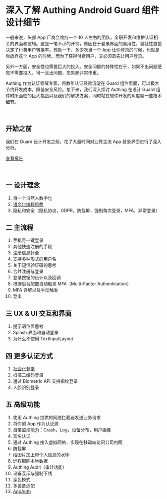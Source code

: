 

# 深入了解 Authing Android Guard 组件设计细节

一般来说，头部 App 厂商会维持一个 10 人左右的团队，全职开发和维护认证相关的界面和逻辑。这是一笔不小的开销，原因在于登录界面的易用性，健壮性直接决定了付费用户转换率。想象一下，多少次当一个 App 让你登录的时候，也就是你放弃这个 App 的时候。而为了获得付费用户，又必须首先让用户登录。

另外一方面，安全性也需要巨大的投入。安全问题的特殊性在于，如果不出问题感觉不需要投入，可一旦出问题，损失都非常惨重。

Authing 作为认证领域专家，将数年认证经验沉淀在 Guard 组件里面，可以极大节约开发成本，降低安全风险。接下来，我们深入探讨 Authing 在设计 Guard 组件时所面临的巨大挑战以及我们的解决方案，同时站在软件开发的角度聊一些技术细节。

<br>

## 开始之前

我们在 Guard 设计开发之前，花了大量时间对业界主流 App 登录界面进行了深入分析。

[查看报告](./../auth_reports.md)

<br>

## 一 设计理念
1. 将一个自然人数字化
2. [语义化编程思想 ](./design.md)
3. 隐私和安全（隐私协议，GDPR，防截屏，强制每次登录，MFA，异常登录）

## 二 主流程
1. 手机号一键登录
2. 其他快速注册的手段
3. 注册信息补全
4. 支持多种形式的用户名
5. 关于短信验证码的思考
6. 合并注册与登录
7. 登录按钮的设计以及回调
8. 根据后台配置自动触发 MFA（Multi-Factor Authentication）
9. MFA 详解以及手动触发
10. 登出

## 三 UX & UI 交互和界面
1. 提示语位置思考
2. Splash 界面和自动登录
3. 为什么不使用 TextInputLayout

## 四 更多认证方式
1. [社会化登录](./../social/social.md)
2. 扫描二维码登录
3. 通过 Biometric API 支持指纹登录
4. 人脸识别登录

## 五 高级功能
1. 使用 Authing 提供的网络拦截器发送业务请求
2. 将你的 App 作为认证源
3. 自带监控能力：Crash，Log，设备分布，用户画像
4. 实名认证
5. 通过 Authing 接入虚拟网络，实现在移动端访问公司内网
6. 防截屏
7. 给图片加上带个人信息的水印
8. 远程擦除本地数据
9. Authing Audit（审计功能）
10. 设备互斥与强制下线
11. 深色模式
12. 多设备适配
13. [AppAuth](./app_auth.md)